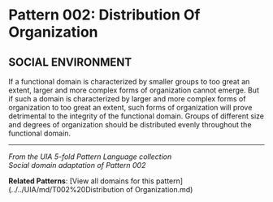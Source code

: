 # Pattern 002: Distribution Of Organization

## SOCIAL ENVIRONMENT

If a functional domain is characterized by smaller groups to too great an extent, larger and more complex forms of organization cannot emerge. But if such a domain is characterized by larger and more complex forms of organization to too great an extent, such forms of organization will prove detrimental to the integrity of the functional domain. Groups of different size and degrees of organization should be distributed evenly throughout the functional domain.

---

*From the UIA 5-fold Pattern Language collection*  
*Social domain adaptation of Pattern 002*

**Related Patterns**: [View all domains for this pattern](../../UIA/md/T002%20Distribution of Organization.md)
